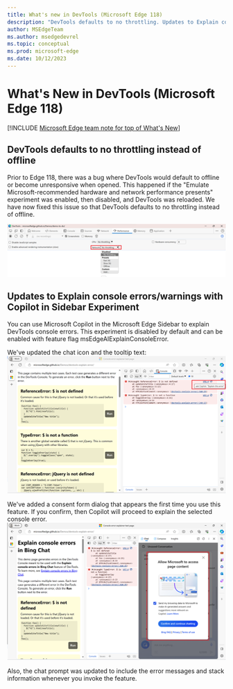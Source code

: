 ```yaml
---
title: What's new in DevTools (Microsoft Edge 118)
description: "DevTools defaults to no throttling. Updates to Explain console errors/warnings with Copilot in Sidebar Experiment."
author: MSEdgeTeam
ms.author: msedgedevrel
ms.topic: conceptual
ms.prod: microsoft-edge
ms.date: 10/12/2023
---
```

# What's New in DevTools (Microsoft Edge 118)

[!INCLUDE [Microsoft Edge team note for top of What's New](../../includes/edge-whats-new-note.md)]


<!-- ====================================================================== -->
## DevTools defaults to no throttling instead of offline

Prior to Edge 118, there was a bug where DevTools would default to offline or become unresponsive when opened. This happened if the "Emulate Microsoft-recommended hardware and network performance presents" experiment was enabled, then disabled, and DevTools was reloaded. We have now fixed this issue so that DevTools defaults to no throttling instead of offline.

![DevTools defaults to no throttling](./devtools-118-images/no-throttling.png)

<!-- ====================================================================== -->
## Updates to Explain console errors/warnings with Copilot in Sidebar Experiment

You can use Microsoft Copilot in the Microsoft Edge Sidebar to explain DevTools console errors. This experiment is disabled by default and can be enabled with feature flag msEdgeAIExplainConsoleError. 

We've updated the chat icon and the tooltip text:
![Copilot icon and tooltip text in DevTools](./devtools-118-images/chat-icon-and-message.png)

We've added a consent form dialog that appears the first time you use this feature. If you confirm, then Copilot will proceed to explain the selected console error. 
![Explain console errors/warnings with Copilot consent form](./devtools-118-images/consent-form.png)

Also, the chat prompt was updated to include the error messages and stack information whenever you invoke the feature.


<!-- ====================================================================== -->
<!-- uncomment if content is copied from developer.chrome.com to this page -->

<!-- > [!NOTE]
> Portions of this page are modifications based on work created and [shared by Google](https://developers.google.com/terms/site-policies) and used according to terms described in the [Creative Commons Attribution 4.0 International License](https://creativecommons.org/licenses/by/4.0).
> The original page for announcements from the Chromium project is [What's New in DevTools (Chrome 117)](https://developer.chrome.com/blog/new-in-devtools-117) and is authored by [Sofia Emelianova](https://developers.google.com/web/resources/contributors) (Senior Technical Writer working on Chrome DevTools at Google). -->


<!-- ====================================================================== -->
<!-- uncomment if content is copied from developer.chrome.com to this page -->

<!-- [![Creative Commons License](../../../../media/cc-logo/88x31.png)](https://creativecommons.org/licenses/by/4.0)
This work is licensed under a [Creative Commons Attribution 4.0 International License](https://creativecommons.org/licenses/by/4.0). -->
